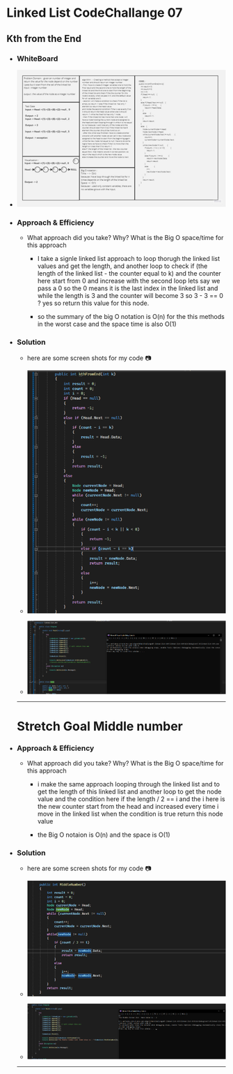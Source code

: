 # Linked List CodeChallange 07 
## Kth from the End

- ### WhiteBoard 
- ![CC07 White Board](./cc07.jpg)

- ### Approach & Efficiency

    - What approach did you take? Why? What is the Big O space/time for this approach

        - I take a signle linked list approach to loop thorugh the linked list values and get the length, and another loop to check if (the length of the 
        linked list - the counter equal to k) and the counter here start from 0 and increase with the second loop lets say we pass a 0 
        so the 0 means it is the last index in the linked list and while the length is 3 and the counter will become 3 so 3 - 3 == 0 ? 
        yes so return this value for this node.

        - so the summary of the big O notation is O(n) for the this methods in the worst case and the space time is also O(1)

- ### Solution

    - here are some screen shots for my code :camera:

    - ![Code1](./code1.png)
    - ![Visual Output](./code2.png)

    --- 

    # Stretch Goal Middle number

- ### Approach & Efficiency 

    - What approach did you take? Why? What is the Big O space/time for this approach

        - i make the same approach looping through the linked list and to get the length of this linked list and another loop to 
        get the node value and the condition here if the length / 2 == i and the i here is the new counter start from the head 
        and increased every time i move in the linked list when the condition is true return this node value

        - the Big O notaion is O(n) and the space is O(1)

- ### Solution

    - here are some screen shots for my code :camera:

    - ![Code1](./Scode1.png)
    - ![Visual Output](./Scode2.png)

    --- 
